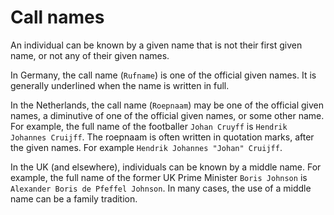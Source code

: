 Call names
==========

An individual can be known by a given name that is not their first given name, or not any of their given names.

In Germany, the call name (`Rufname`) is one of the official given names.
It is generally underlined when the name is written in full.

In the Netherlands, the call name (`Roepnaam`) may be one of the official given names, a
diminutive of one of the official given names, or some other name.
For example, the full name of the footballer `Johan Cruyff` is `Hendrik Johannes Cruijff`.
The roepnaam is often written in quotation marks, after the given names.  For example `Hendrik Johannes "Johan" Cruijff`.

In the UK (and elsewhere), individuals can be known by a middle name.
For example, the full name of the former UK Prime Minister `Boris Johnson` is `Alexander Boris de Pfeffel Johnson`.
In many cases, the use of a middle name can be a family tradition.
